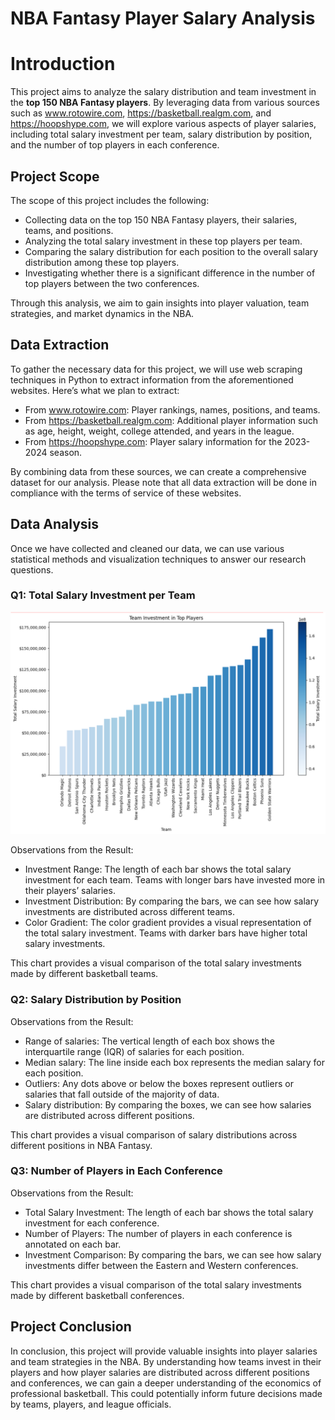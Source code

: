 <!DOCTYPE html>
<html>
<head>
    <h1>NBA Fantasy Player Salary Analysis</h1>
</head>
<body>

<h1>Introduction</h1>
<p>This project aims to analyze the salary distribution and team investment in the <b>top 150 NBA Fantasy players</b>. By leveraging data from various sources such as <a href="www.rotowire.com">www.rotowire.com</a>, <a href="https://basketball.realgm.com">https://basketball.realgm.com</a>, and <a href="https://hoopshype.com">https://hoopshype.com</a>, we will explore various aspects of player salaries, including total salary investment per team, salary distribution by position, and the number of top players in each conference.</p>

<h2>Project Scope</h2>
<p>The scope of this project includes the following:</p>
<ul>
    <li>Collecting data on the top 150 NBA Fantasy players, their salaries, teams, and positions.</li>
    <li>Analyzing the total salary investment in these top players per team.</li>
    <li>Comparing the salary distribution for each position to the overall salary distribution among these top players.</li>
    <li>Investigating whether there is a significant difference in the number of top players between the two conferences.</li>
</ul>
<p>Through this analysis, we aim to gain insights into player valuation, team strategies, and market dynamics in the NBA.</p>

<h2>Data Extraction</h2>
<p>To gather the necessary data for this project, we will use web scraping techniques in Python to extract information from the aforementioned websites. Here’s what we plan to extract:</p>
<ul>
    <li>From <a href="www.rotowire.com">www.rotowire.com</a>: Player rankings, names, positions, and teams.</li>
    <li>From <a href="https://basketball.realgm.com">https://basketball.realgm.com</a>: Additional player information such as age, height, weight, college attended, and years in the league.</li>
    <li>From <a href="https://hoopshype.com">https://hoopshype.com</a>: Player salary information for the 2023-2024 season.</li>
</ul>
<p>By combining data from these sources, we can create a comprehensive dataset for our analysis. Please note that all data extraction will be done in compliance with the terms of service of these websites.</p>

<h2>Data Analysis</h2>
<p>Once we have collected and cleaned our data, we can use various statistical methods and visualization techniques to answer our research questions.</p>

<h3>Q1: Total Salary Investment per Team</h3>
<img src="https://github.com/NelsonLi81/Python_Project_2/blob/main/24.08.2023_15.11.15_REC.png"></img>
<p>Observations from the Result:</p>
<ul>
    <li>Investment Range: The length of each bar shows the total salary investment for each team. Teams with longer bars have invested more in their players’ salaries.</li>
    <li>Investment Distribution: By comparing the bars, we can see how salary investments are distributed across different teams.</li>
    <li>Color Gradient: The color gradient provides a visual representation of the total salary investment. Teams with darker bars have higher total salary investments.</li>
</ul>
<p>This chart provides a visual comparison of the total salary investments made by different basketball teams.</p>

<h3>Q2: Salary Distribution by Position</h3>



<p>Observations from the Result:</p>
<ul>
    <li>Range of salaries: The vertical length of each box shows the interquartile range (IQR) of salaries for each position.</li>
    <li>Median salary: The line inside each box represents the median salary for each position.</li>
    <li>Outliers: Any dots above or below the boxes represent outliers or salaries that fall outside of the majority of data.</li>
    <li>Salary distribution: By comparing the boxes, we can see how salaries are distributed across different positions.</li>
</ul>
<p>This chart provides a visual comparison of salary distributions across different positions in NBA Fantasy.</p>

<h3>Q3: Number of Players in Each Conference</h3>
<p>Observations from the Result:</p>
<ul>
    <li>Total Salary Investment: The length of each bar shows the total salary investment for each conference.</li>
    <li>Number of Players: The number of players in each conference is annotated on each bar.</li>
    <li>Investment Comparison: By comparing the bars, we can see how salary investments differ between the Eastern and Western conferences.</li>
</ul>
<p>This chart provides a visual comparison of the total salary investments made by different basketball conferences.</p>

<h2>Project Conclusion</h2>
<p>In conclusion, this project will provide valuable insights into player salaries and team strategies in the NBA. By understanding how teams invest in their players and how player salaries are distributed across different positions and conferences, we can gain a deeper understanding of the economics of professional basketball. This could potentially inform future decisions made by teams, players, and league officials.</p>

</body>
</html>
